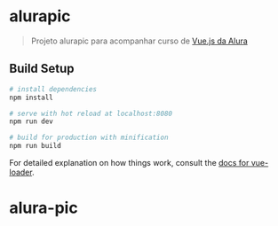 # alurapic

> Projeto alurapic para acompanhar curso de [Vue.js da Alura](https://cursos.alura.com.br/formacao-vuejs)

## Build Setup

``` bash
# install dependencies
npm install

# serve with hot reload at localhost:8080
npm run dev

# build for production with minification
npm run build
```

For detailed explanation on how things work, consult the [docs for vue-loader](http://vuejs.github.io/vue-loader).
# alura-pic

